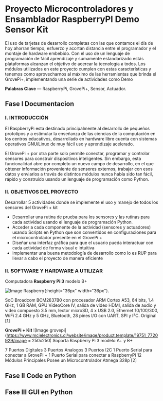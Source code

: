 # Proyecto Microcontroladores y Ensamblador RaspberryPI Demo Sensor Kit 

El uso de tarjetas de desarrollo completas con las que contamos el día de hoy ahorran tiempo, esfuerzo y acortan distancia entre el programador y el montaje de hardware embebido. Con el uso de un lenguaje de programación de fácil aprendizaje y sumamente estandarizado estás plataformas alcanzan el objetivo de acercar la tecnología a todos. Los módulos utilizados en este proyecto cumplen con estas características y tenemos como aprovecharnos al máximo de las herramientas que brinda el GrovePi+, implementando una serie de actividades como Demo

**Palabras Clave**  — RaspberryPi, GrovePi+, Sensor, Actuador.

## Fase I Documentacion

### I.	INTRODUCCIÓN
El RaspberryPi esta destinado principalmente al desarrollo de pequeños prototipos y a estimular la enseñanza de las ciencias de la computación en los centros educativos, desarrollado en hardware libre cuenta con sistemas operativos GNU/Linux de muy fácil uso y aprendizaje acelerado. 

El GrovePi + por otra parte solo permite conectar, programar y controlar sensores para construir dispositivos inteligentes. Sin embargo, esta funcionalidad abre por completo un nuevo campo de desarrollo, en el que obtener información proveniente de sensores externos, trabajar con esos datos y enviarlos a través de distintos módulos nunca había sido tan fácil, rápido y construido usando un lenguaje de programación como Python.

### II.	OBJETIVOS DEL PROYECTO

Desarrollar 5 actividades donde se implemente el uso y manejo de todos los sensores del GrovePi + kit  

*	Desarrollar una rutina de prueba para los sensores y las rutinas para cada actividad usando el lenguaje de programación Python. 
*	Acceder a cada componente de la actividad (sensores y actuadores) usando Scripts en Python que son convertidos en configuraciones para el microcontrolador presente en el GrovePi +
* Diseñar una interfaz gráfica para que el usuario pueda interactuar con cada actividad de forma visual e intuitiva
*	Implementar una buena metodología de desarrollo como lo es RUP para llevar a cabo el proyecto de manera eficiente

### II.	SOFTWARE Y HARDWARE A UTILIZAR

Computadora **Raspberry Pi 3** modelo B+

![Image Raspberry](https://suconel.com/wp-content/uploads/91zSu4434L._SL1500_-1.jpg ){:height="36px" width="36px"}.

SoC Broadcom BCM2837B0 con 
procesador ARM Cortex A53, 64 bits, 1.4 GHz,
1 GB RAM, GPU VideoCore IV, salida de video HDMI, salida de audio y video compuesto 3.5 mm, 
lector microSD, 4 x USB 2.0, Ethernet 10/100/300, 
WiFi 2.4 GHz y 5 GHz, Bluetooth, 28 pines I/O con UART, SPI y I²C. Original [1]

**GrovePi +  Kit**
![Image grovepi](https://www.mcielectronics.cl/website/image/product.template/19751_7720929/image = 250x250)
Soporta Raspberry Pi 3 modelo A+ y B+

7 Puertos Digitales 
3 Puertos Analogos
3 Puertos I2C
1 Puerto Serial para conectar a GrovePi +
1 Puerto Serial para conectar a RaspberryPi
12 Módulos Principales
Posee un Microcontrolador Atmega 328p [2]



## Fase II Code en Python 
## Fase III GUI en Python

